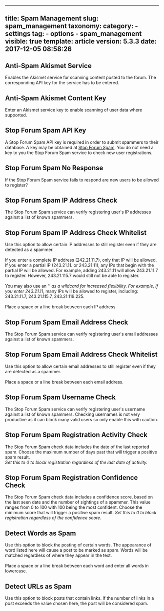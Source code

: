
---
title: Spam Management
slug: spam_management
taxonomy:
    category:
        - settings
    tag:
        - options
        - spam_management
visible: true
template: article
version: 5.3.3
date: 2017-12-05 08:58:26
---

## Anti-Spam Akismet Service
Enables the Akismet service for scanning content posted to the forum. The corresponding API key for the service has to be entered.

## Anti-Spam Akismet Content Key
Enter an Akismet service key to enable scanning of user data where supported.

## Stop Forum Spam API Key
A Stop Forum Spam API key is required in order to submit spammers to their database. A key may be obtained at <a href="http://www.stopforumspam.com">Stop Forum Spam</a>. You do not need a key to you the Stop Forum Spam service to check new user registrations.

## Stop Forum Spam No Response
If the Stop Forum Spam service fails to respond are new users to be allowed to register?

## Stop Forum Spam IP Address Check
The Stop Forum Spam service can verify registering user's IP addresses against a list of known spammers.

## Stop Forum Spam IP Address Check Whitelist
Use this option to allow certain IP addresses to still register even if they are detected as a spammer.
<br /><br />
If you enter a complete IP address (242.21.11.7), only that IP will be allowed.
If you enter a partial IP (243.21.11. or 243.21.11), any IPs that begin with the partial IP will be allowed. For example, adding 243.21.11 will allow 243.21.11.7 to register. However, 243.21.115.7 would still not be able to register.
<br /><br />
You may also use an '*' as a wildcard for increased flexibility. For example, if you enter 243.21.11*, many IPs will be allowed to register, including: 243.21.11.7, 243.21.115.7, 243.21.119.225.
<br /><br />
Place a space or a line break between each IP address.

## Stop Forum Spam Email Address Check
The Stop Forum Spam service can verify registering user's email addresses against a list of known spammers.

## Stop Forum Spam Email Address Check Whitelist
Use this option to allow certain email addresses to still register even if they are detected as a spammer.
<br /><br />
Place a space or a line break between each email address.

## Stop Forum Spam Username Check
The Stop Forum Spam service can verify registering user's username against a list of known spammers.  Checking usernames is not very productive as it can block many valid users so only enable this with caution.

## Stop Forum Spam Registration Activity Check
The Stop Forum Spam check data includes the date of the last reported spam. Choose the maximum number of days past that will trigger a positive spam result.<br /><dfn>Set this to 0 to block registration regardless of the last date of activity.</dfn>

## Stop Forum Spam Registration Confidence Check
The Stop Forum Spam check data includes a confidence score, based on the last seen date and the number of sightings of a spammer. This value ranges from 0 to 100 with 100 being the most confident.  Choose the minimum score that will trigger a positive spam result.
<dfn>Set this to 0 to block registration regardless of the confidence score.</dfn>

## Detect Words as Spam
Use this option to block the posting of certain words. The appearance of word listed here will cause a post to be marked as spam. Words will be matched regardless of where they appear in the text.
<br /><br />
Place a space or a line break between each word and enter all words in lowercase.

## Detect URLs as Spam
Use this option to block posts that contain links. If the number of links in a post exceeds the value chosen here, the post will be considered spam.



